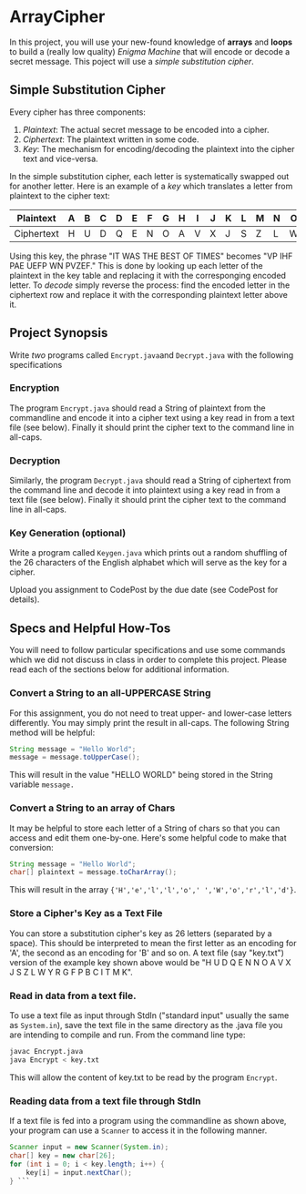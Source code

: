 # ArrayCipher

In this project, you will use your new-found knowledge of **arrays** and **loops** to build a
(really low quality) _Enigma Machine_ that will encode or decode a secret message. This poject
will use a _simple substitution cipher_.

## Simple Substitution Cipher

Every cipher has three components:
1. _Plaintext_: The actual secret message to be encoded into a cipher.
2. _Ciphertext_: The plaintext written in some code.
3. _Key_: The mechanism for encoding/decoding the plaintext into the cipher text and vice-versa.

In the simple substitution cipher, each letter is systematically swapped out for another letter.
Here is an example of a _key_ which translates a letter from plaintext to the cipher text:

| Plaintext  | A | B | C | D | E | F | G | H | I | J | K | L | M | N | O | P | Q | R | S | T | U | V | W | X | Y | Z |
|------------|---|---|---|---|---|---|---|---|---|---|---|---|---|---|---|---|---|---|---|---|---|---|---|---|---|---|
| Ciphertext | H | U | D | Q | E | N | O | A | V | X | J | S | Z | L | W | Y | R | G | F | P | B | C | I | T | M | K |

Using this key, the phrase "IT WAS THE BEST OF TIMES" becomes "VP IHF PAE UEFP WN PVZEF." This is
done by looking up each letter of the plaintext in the key table and replacing it with the corresponging
encoded letter. To _decode_ simply reverse the process: find the encoded letter in the ciphertext row
and replace it with the corresponding plaintext letter above it.

## Project Synopsis

Write _two_ programs called `Encrypt.java`and `Decrypt.java` with the following specifications 

### Encryption
The program `Encrypt.java` should read a String of plaintext from the commandline and encode it
into a cipher text using a key read in from a text file (see below). Finally it should print the
cipher text to the command line in all-caps.

### Decryption
Similarly, the program `Decrypt.java` should read a String of ciphertext from the command line and
decode it into plaintext using a key read in from a text file (see below). Finally it should print
the cipher text to the command line in all-caps.

### Key Generation (optional)
Write a program called `Keygen.java` which prints out a random shuffling of the 26 characters of the
English alphabet which will serve as the key for a cipher.

Upload you assignment to CodePost by the due date (see CodePost for details).

## Specs and Helpful How-Tos
You will need to follow particular specifications and use some commands which we did not discuss in
class in order to complete this project. Please read each of the sections below for additional
information.

### Convert a String to an all-UPPERCASE String
For this assignment, you do not need to treat upper- and lower-case letters differently. You may
simply print the result in all-caps. The following String method will be helpful:

```java
String message = "Hello World";
message = message.toUpperCase();
```

This will result in the value "HELLO WORLD" being stored in the String variable `message.`

### Convert a String to an array of Chars
It may be helpful to store each letter of a String of chars so that you can access and 
edit them one-by-one. Here's some helpful code to make that conversion:

```java
String message = "Hello World";
char[] plaintext = message.toCharArray();
```
This will result in the array `{'H','e','l','l','o',' ','W','o','r','l','d'}`.

### Store a Cipher's Key as a Text File
You can store a substitution cipher's key as 26 letters (separated by a space). This
should be interpreted to mean the first letter as an encoding for 'A', the second as
an encoding for 'B' and so on. A text file (say "key.txt") version of the example key
shown above would be "H U D Q E N N O A V X J S Z L W Y R G F P B C I T M K".

### Read in data from a text file.
To use a text file as input through StdIn ("standard input" usually the same as
`System.in`), save the text file in the same directory as the .java file you are
intending to compile and run. From the command line type:

```bash
javac Encrypt.java
java Encrypt < key.txt
```

This will allow the content of key.txt to be read by the program `Encrypt`.

### Reading data from a text file through StdIn
If a text file is fed into a program using the commandline as shown above, your program
can use a ```Scanner``` to access it in the following manner.

```java
Scanner input = new Scanner(System.in);
char[] key = new char[26];
for (int i = 0; i < key.length; i++) {
    key[i] = input.nextChar();
} ```
